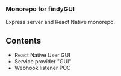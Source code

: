 ### Monorepo for findyGUI

Express server and React Native monorepo.

## Contents
- React Native User GUI
- Service provider "GUI"
- Webhook listener POC
